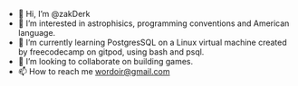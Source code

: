 - 👋 Hi, I’m @zakDerk
- 👀 I’m interested in astrophisics, programming conventions and American language.
- 🌱 I’m currently learning PostgresSQL on a Linux virtual machine created by freecodecamp on gitpod, using bash and psql.
- 💞️ I’m looking to collaborate on building games.
- 📫 How to reach me wordoir@gmail.com


